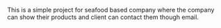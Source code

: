 This is a simple project for seafood based company where the company can show their products and client can contact them though email.
